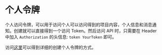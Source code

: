 # 个人令牌

个人访问令牌，可以用于访问个人可以访问得到的项目内容，个人信息和消息通知。创建就可以直接得到一个访问 Token。然后访问 API 时，只需要在 Header 中加入 `Authorization` 的头信息: `token YourToken` 即可。

访问[这里](https://help.coding.net/docs/member/tokens.html?_ga=2.42892069.1230947503.1586350435-1518369697.1575483195)可以得到详细的创建个人令牌的方式。


